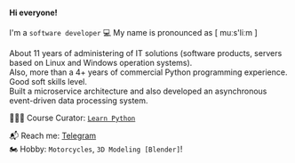 #### Hi everyone!

I'm a `software developer` 💻
My name is pronounced as [ muːs'liːm ]

About 11 years of administering of IT solutions (software products, servers based on Linux and Windows operation systems).<br>
Also, more than a 4+ years of commercial Python programming experience. Good soft skills level.<br>
Built a microservice architecture and also developed an asynchronous event-driven data processing system.<br>

👨🏻‍🎓 Course Curator: [`Learn Python`](learn.python.ru)

📬 Reach me: [Telegram](https://t.me/n05tr0m0)<br />
🏍 Hobby: `Motorcycles`, `3D Modeling [Blender]`!<br />
